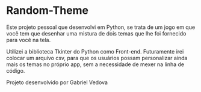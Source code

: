 # Random-Theme

<p>Este projeto pessoal que desenvolvi em Python, se trata de um jogo em que você tem que desenhar uma mistura de dois temas que lhe foi fornecido para você na tela.</p>
<p>Utilizei a biblioteca Tkinter do Python como Front-end. Futuramente irei colocar um arquivo csv, para que os usuários possam personalizar ainda mais os temas no próprio app, sem a necessidade de mexer na linha de código.</p>

<p>Projeto desenvolvido por Gabriel Vedova</p>
